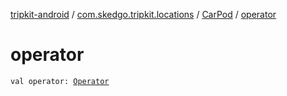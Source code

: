 [tripkit-android](../../index.md) / [com.skedgo.tripkit.locations](../index.md) / [CarPod](index.md) / [operator](./operator.md)

# operator

`val operator: `[`Operator`](../-operator/index.md)